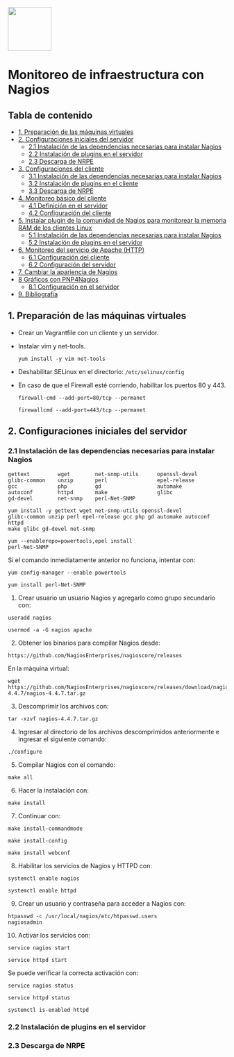<img src="https://www.nagios.org/wp-content/uploads/2015/06/Nagios-Logo.jpg" width="100" height="100">

# Monitoreo de infraestructura con Nagios

## Tabla de contenido

- [1. Preparación de las máquinas virtuales](#1-prep)
- [2. Configuraciones iniciales del servidor](#2-conf)
  * [2.1 Instalación de las dependencias necesarias para instalar Nagios](#21-ins)
  * [2.2 Instalación de plugins en el servidor](#22-inst)
  * [2.3 Descarga de NRPE](#23-desc)
- [3. Configuraciones del cliente](#3-confc)
  * [3.1 Instalación de las dependencias necesarias para instalar Nagios](#31-inscl)
  * [3.2 Instalación de plugins en el cliente](#32-instcl)
  * [3.3 Descarga de NRPE](#33-descn)
- [4. Monitoreo básico del cliente](#4-moni)
  * [4.1 Definición en el servidor](#41-defs)
  * [4.2 Configuración del cliente](#42-confcll)
- [5. Instalar plugin de la comunidad de Nagios para monitorear la memoria RAM de los clientes Linux](#5-insplu)
  * [5.1 Instalación de las dependencias necesarias para instalar Nagios](#51-insdep)
  * [5.2 Instalación de plugins en el servidor](#52-inspser)
- [6. Monitoreo del servicio de Apache (HTTP)](#6-insplu)
  * [6.1 Configuración del cliente](#61-confcli)
  * [6.2 Configuración del servidor](#62-confser)
- [7. Cambiar la apariencia de Nagios](#7-apar)
- [8 Gráficos con PNP4Nagios](#8-grafic)
  * [8.1 Configuración en el servidor](#81-confserver)
- [9. Bibliografía](#9-bibl)

<a name="1-prep"></a>
## 1. Preparación de las máquinas virtuales

- Crear un Vagrantfile con un cliente y un servidor.

- Instalar vim y net-tools.

  <code>yum install -y vim net-tools</code>

- Deshabilitar SELinux en el directorio: <code>/etc/selinux/config</code>

- En caso de que el Firewall esté corriendo, habilitar los puertos 80 y 443.

  <code>firewall-cmd --add-port=80/tcp --permanet</code>

  <code>firewallcmd --add-port=443/tcp --permanet</code>

<a name="2-conf"></a>
## 2. Configuraciones iniciales del servidor

<a name="21-ins"></a>
### 2.1 Instalación de las dependencias necesarias para instalar Nagios

```
gettext         wget        net-snmp-utils      openssl-devel
glibc-common    unzip       perl                epel-release
gcc             php         gd                  automake
autoconf        httpd       make                glibc
gd-devel        net-snmp    perl-Net-SNMP
```
<code>yum install -y gettext wget net-snmp-utils openssl-devel glibc-common unzip perl epel-release gcc php gd automake autoconf httpd make glibc
gd-devel net-snmp</code>

<code>yum --enablerepo=powertools,epel install perl-Net-SNMP</code>

Si el comando inmediatamente anterior no funciona, intentar con:

<code>yum config-manager --enable powertools</code>

<code>yum install perl-Net-SNMP</code>

1. Crear usuario un usuario Nagios y agregarlo como grupo secundario con:

  <code>useradd nagios</code>

  <code>usermod -a -G nagios apache</code>

2. Obtener los binarios para compilar Nagios desde:

```
https://github.com/NagiosEnterprises/nagioscore/releases
```

En la máquina virtual:

```
wget https://github.com/NagiosEnterprises/nagioscore/releases/download/nagios-4.4.7/nagios-4.4.7.tar.gz
```

3. Descomprimir los archivos con:

<code>tar -xzvf nagios-4.4.7.tar.gz</code>

4. Ingresar al directorio de los archivos descomprimidos anteriormente e ingresar el siguiente comando:

<code>./configure</code>

5. Compilar Nagios con el comando:

<code>make all</code>

6. Hacer la instalación con:

<code>make install</code>

7. Continuar con: 

<code>make install-commandmode</code>

<code>make install-config</code>

<code>make install webconf</code>

8. Habilitar los servicios de Nagios y HTTPD con: 

<code>systemctl enable nagios</code>

<code>systemctl enable httpd</code>

9. Crear un usuario y contraseña para acceder a Nagios con: 

<code>htpasswd -c /usr/local/nagios/etc/htpasswd.users nagiosadmin</code>

10. Activar los servicios con:

<code>service nagios start</code>

<code>service httpd start</code>

Se puede verificar la correcta activación con:

<code>service nagios status</code>

<code>service httpd status</code>

<code>systemctl is-enabled httpd</code>


<a name="22-inst"></a>
### 2.2 Instalación de plugins en el servidor

<a name="23-desc"></a>
### 2.3 Descarga de NRPE









